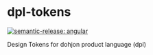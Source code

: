# dpl-tokens

[![semantic-release: angular](https://img.shields.io/badge/semantic--release-angular-e10079?logo=semantic-release)](https://github.com/semantic-release/semantic-release)

Design Tokens for dohjon product language (dpl)
